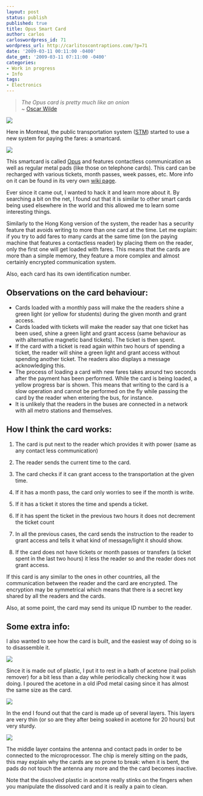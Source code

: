 ```yaml
---
layout: post
status: publish
published: true
title: Opus Smart Card
author: carlos
carloswordpress_id: 71
wordpress_url: http://carlitoscontraptions.com/?p=71
date: '2009-03-11 00:11:00 -0400'
date_gmt: '2009-03-11 07:11:00 -0400'
categories:
- Work in progress
- Info
tags:
- Electronics
---
```

> _The Opus card is pretty much like an onion_  
> ~ [Oscar Wilde](http://uncyclopedia.wikia.com/wiki/Oscar_Wilde)

[![](http://1.bp.blogspot.com/_940DBYqYeYo/SbdiT5WoCmI/AAAAAAAABds/ktXlx8yj4YM/s200/IMG_1611.JPG)](http://1.bp.blogspot.com/_940DBYqYeYo/SbdiT5WoCmI/AAAAAAAABds/ktXlx8yj4YM/s1600-h/IMG_1611.JPG)

Here in Montreal, the public transportation system ([STM](http://stm.info/)) started to use a new system for paying the fares: a smartcard.

[![](http://4.bp.blogspot.com/_940DBYqYeYo/SbdiWkScpzI/AAAAAAAABd0/tbml8SZJYDE/s200/IMG_1614.JPG)](http://4.bp.blogspot.com/_940DBYqYeYo/SbdiWkScpzI/AAAAAAAABd0/tbml8SZJYDE/s1600-h/IMG_1614.JPG)

This smartcard is called [Opus](http://www.carteopus.info/en/main_nav/home/) and features contactless communication as well as regular metal pads (like those on telephone cards). This card can be recharged with various tickets, month passes, week passes, etc. More info on it can be found in its very own [wiki page](http://en.wikipedia.org/wiki/Opus_card).

Ever since it came out, I wanted to hack it and learn more about it. By searching a bit on the net, I found out that it is similar to other smart cards being used elsewhere in the world and this allowed me to learn some interesting things.

Similarly to the Hong Kong version of the system, the reader has a security feature that avoids writing to more than one card at the time. Let me explain: if you try to add fares to many cards at the same time (on the paying machine that features a contactless reader) by placing them on the reader, only the first one will get loaded with fares. This means that the cards are more than a simple memory, they feature a more complex and almost certainly encrypted communication system.

Also, each card has its own identification number.

## Observations on the card behaviour:

*   Cards loaded with a monthly pass will make the the readers shine a green light (or yellow for students) during the given month and grant access.
*   Cards loaded with tickets will make the reader say that one ticket has been used, shine a green light and grant access (same behaviour as with alternative magnetic band tickets). The ticket is then spent.
*   If the card with a ticket is read again within two hours of spending a ticket, the reader will shine a green light and grant access without spending another ticket. The readers also displays a message acknowledging this.
*   The process of loading a card with new fares takes around two seconds after the payment has been performed. While the card is being loaded, a yellow progress bar is shown. This means that writing to the card is a slow operation and cannot be performed on the fly while passing the card by the reader when entering the bus, for instance.
*   It is unlikely that the readers in the buses are connected in a network with all metro stations and themselves.

## How I think the card works:

1.  The card is put next to the reader which provides it with power (same as any contact less communication)
2.  The reader sends the current time to the card.
3.  The card checks if it can grant access to the transportation at the given time.

1.  If it has a month pass, the card only worries to see if the month is write.
2.  If it has a ticket it stores the time and spends a ticket.
3.  If it has spent the ticket in the previous two hours it does not decrement the ticket count

5.  In all the previous cases, the card sends the instruction to the reader to grant access and tells it what kind of message/light it should show.
6.  If the card does not have tickets or month passes or transfers (a ticket spent in the last two hours) it less the reader so and the reader does not grant access.

If this card is any similar to the ones in other countries, all the communication between the reader and the card are encrypted. The encryption may be symmetrical which means that there is a secret key shared by all the readers and the cards.

Also, at some point, the card may send its unique ID number to the reader.  
  
## Some extra info:
I also wanted to see how the card is built, and the easiest way of doing so is to disassemble it.

[![](http://1.bp.blogspot.com/_940DBYqYeYo/SbdijhOB_lI/AAAAAAAABd8/ytuq6Ch8A6Q/s320/IMG_1618.JPG)](http://1.bp.blogspot.com/_940DBYqYeYo/SbdijhOB_lI/AAAAAAAABd8/ytuq6Ch8A6Q/s1600-h/IMG_1618.JPG)

Since it is made out of plastic, I put it to rest in a bath of acetone (nail polish remover) for a bit less than a day while periodically checking how it was doing. I poured the acetone in a old iPod metal casing since it has almost the same size as the card.

[![](http://1.bp.blogspot.com/_940DBYqYeYo/Sbdisf-uqFI/AAAAAAAABeE/hatxxrb7mXc/s320/IMG_1627.JPG)](http://1.bp.blogspot.com/_940DBYqYeYo/Sbdisf-uqFI/AAAAAAAABeE/hatxxrb7mXc/s1600-h/IMG_1627.JPG)

In the end I found out that the card is made up of several layers. This layers are very thin (or so are they after being soaked in acetone for 20 hours) but very sturdy.

[![](http://3.bp.blogspot.com/_940DBYqYeYo/SbdizVacEsI/AAAAAAAABeM/eWKtiOTZ8G8/s320/IMG_1634.JPG)](http://3.bp.blogspot.com/_940DBYqYeYo/SbdizVacEsI/AAAAAAAABeM/eWKtiOTZ8G8/s1600-h/IMG_1634.JPG)

The middle layer contains the antenna and contact pads in order to be connected to the microprocessor. The chip is merely sitting on the pads, this may explain why the cards are so prone to break: when it is bent, the pads do not touch the antenna any more and the the card becomes inactive.

Note that the dissolved plastic in acetone really stinks on the fingers when you manipulate the dissolved card and it is really a pain to clean.